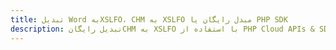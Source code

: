 ---title: تبدیل Word بهXSLFO، CHM به XSLFO مبدل رایگان یا PHP SDKdescription: تبدیل رایگانCHM به XSLFO با استفاده از PHP Cloud APIs & SDK. همچنین اسناد Microsoft Word و OpenOffice را در Cloud ایجاد، ویرایش و رندر کنید.---